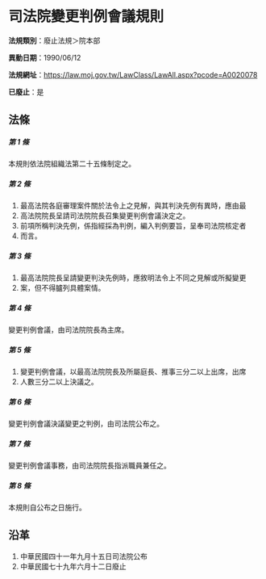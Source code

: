 # 司法院變更判例會議規則

**法規類別**：廢止法規＞院本部

**異動日期**：1990/06/12  

**法規網址**：https://law.moj.gov.tw/LawClass/LawAll.aspx?pcode=A0020078

**已廢止**：是



## 法條
##### 第 1 條
本規則依法院組織法第二十五條制定之。

##### 第 2 條
1. 最高法院各庭審理案件關於法令上之見解，與其判決先例有異時，應由最
1. 高法院院長呈請司法院院長召集變更判例會議決定之。
1. 前項所稱判決先例，係指經採為判例，編入判例要旨，呈奉司法院核定者
1. 而言。

##### 第 3 條
1. 最高法院院長呈請變更判決先例時，應敘明法令上不同之見解或所擬變更
1. 案，但不得臚列具體案情。

##### 第 4 條
變更判例會議，由司法院院長為主席。

##### 第 5 條
1. 變更判例會議，以最高法院院長及所屬庭長、推事三分二以上出席，出席
1. 人數三分二以上決議之。

##### 第 6 條
變更判例會議決議變更之判例，由司法院公布之。

##### 第 7 條
變更判例會議事務，由司法院院長指派職員兼任之。

##### 第 8 條
本規則自公布之日施行。

## 沿革
1. 中華民國四十一年九月十五日司法院公布
1. 中華民國七十九年六月十二日廢止
